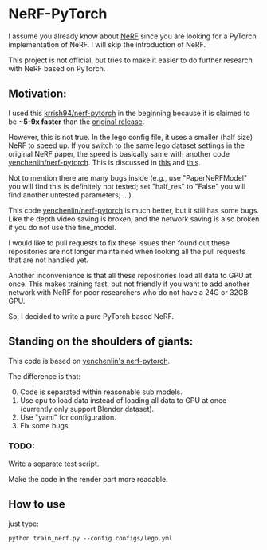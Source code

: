 # NeRF-PyTorch

I assume you already know about [NeRF](https://www.matthewtancik.com/nerf) since you are looking for a PyTorch implementation of NeRF. I will skip the introduction of NeRF.

This project is not official, but tries to make it easier to do further research with NeRF based on PyTorch.

## Motivation:

I used this [krrish94/nerf-pytorch](https://github.com/krrish94/nerf-pytorch) in the beginning because it is claimed to be **~5-9x faster** than the [original release](https://github.com/bmild/nerf). 

However, this is not true. In the lego config file, it uses a smaller (half size) NeRF to speed up. If you switch to the same lego dataset settings in the original NeRF paper, the speed is basically same with another code [yenchenlin/nerf-pytorch](https://github.com/yenchenlin/nerf-pytorch). This is discussed in [this](https://github.com/krrish94/nerf-pytorch/issues/10) and [this](https://github.com/krrish94/nerf-pytorch/issues/6).

Not to mention there are many bugs inside (e.g., use "PaperNeRFModel" you will find this is definitely not tested; set "half_res" to "False" you will find another untested parameters; ...).

This code [yenchenlin/nerf-pytorch](https://github.com/yenchenlin/nerf-pytorch) is much better, but it still has some bugs. Like the depth video saving is broken, and the network saving is also broken if you do not use the fine_model.

I would like to pull requests to fix these issues then found out these repositories are not longer maintained when looking all the pull requests that are not handled yet.

Another inconvenience is that all these repositories load all data to GPU at once. This makes training fast, but not friendly if you want to add another network with NeRF for poor researchers who do not have a 24G or 32GB GPU.

So, I decided to write a pure PyTorch based NeRF.

## Standing on the shoulders of giants:

This code is based on [yenchenlin's nerf-pytorch](https://github.com/yenchenlin/nerf-pytorch).

The difference is that:

0. Code is separated within reasonable sub models.
1. Use cpu to load data instead of loading all data to GPU at once (currently only support Blender dataset).
3. Use "yaml" for configuration.
4. Fix some bugs.

### TODO:

Write a separate test script.

Make the code in the render part more readable.

## How to use
just type:

```
python train_nerf.py --config configs/lego.yml
```
